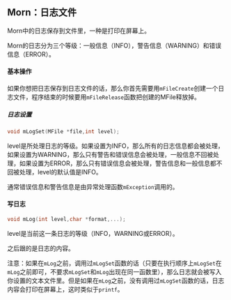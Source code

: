 ## Morn：日志文件

Morn中的日志保存到文件里，一种是打印在屏幕上。

Morn的日志分为三个等级：一般信息（INFO），警告信息（WARNING）和错误信息（ERROR）。

#### 基本操作

如果你想把日志保存到日志文件的话，那么你首先需要用`mFileCreate`创建一个日志文件，程序结束的时候要用`mFileRelease`函数把创建的MFile释放掉。

##### 日志设置

```c
void mLogSet(MFile *file,int level);
```

level是所处理日志的等级。如果设置为INFO，那么所有的日志信息都会被处理，如果设置为WARNING，那么只有警告和错误信息会被处理，一般信息不回被处理，如果设置为ERROR，那么只有错误信息会被处理，警告信息和一般信息都不回被处理，level的默认值是INFO。

通常错误信息和警告信息是由异常处理函数`mException`调用的。

#### 写日志

```c
void mLog(int level,char *format,...);
```

level是当前这一条日志的等级（INFO，WARNING或ERROR）。

之后跟的是日志的内容。

注意：如果在`mLog`之前，调用过`mLogSet`函数的话（只要在执行顺序上`mLogSet`在`mLog`之前即可，不要求`mLogSet`和`mLog`出现在同一函数里），那么日志就会被写入你设置的文本文件里。但是如果在`mLog`之前，没有调用过`mLogSet`函数的话，日志内容会打印在屏幕上，这时类似于`printf`。






